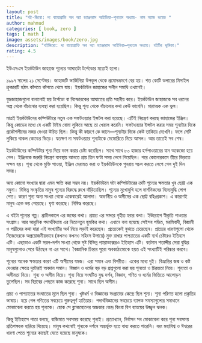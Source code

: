 ```yaml
---
layout: post
title: "বই-জিরো: দ্য বায়োগ্রাফি অব অ্যা ড্যাঞ্জারাস আইডিয়া—শূন্যতম অধ্যায়- নাল অ্যান্ড ভয়েড "
author: mahmud
categories: [ book, zero ]
tags: [ math ]
image: assets/images/book/zero.jpg
description: "বইজিরো: দ্য বায়োগ্রাফি অব অ্যা ড্যাঞ্জারাস আইডিয়া—শূন্যতম অধ্যায়। বইটির ভূমিকা।"
rating: 4.5
---
```


ইউএসএস ইয়র্কটাউন জাহাজে শূন্যের আঘাতটা টর্পেডোর মতোই হলো।

১৯৯৭ সালের ২১ সেপ্টেম্বর। জাহাজটি ভার্জিনিয়া উপকূল থেকে প্রমোদভ্রমণে বের হয়। শত কোটি ডলারের মিসাইল ক্রুজারটি হঠাৎ কাঁপতে কাঁপতে থেমে যায়। ইয়র্কটাউন জাহাজের সলীল সমাধি ওখানেই।

যুদ্ধজাহাজগুলো বানানোই হয় টর্পেডো বা বিস্ফোরকের আঘাতের প্রতি সহনীয় করে। ইয়র্কটাউন জাহাজকে সব ধরনের অস্ত্র থেকে বাঁচানোর ব্যবস্থা করা হয়েছিল। কিন্তু শূন্য থেকে বাঁচানোর কথা কেউ ভাবেনি। মারাত্মক এক ভুল।

মাত্রই ইয়র্কটাউনের কম্পিউটারে নতুন এক সফটওয়্যার ইন্সটল করা হয়েছে। এটিই নিয়ন্ত্রণ করছে জাহাজের ইঞ্জিন। কিন্তু কোডের মধ্যে যে একটি টাইম বোমা লুকিয়ে আছে তা খেয়াল করেনি। সফটওয়্যার ইন্সটল করার সময় শূন্যটার দিকে প্রকৌশলীদের নজর দেওয়া উচিত ছিল। কিন্তু কী কারণে কে জানে—শূন্যটার দিকে কেউ তাকিয়ে দেখেনি। ফলে সেটি লুকিয়ে থাকল কোডের ভিড়ে। যতক্ষণ না  সফটওয়্যার শূন্যটাকে মেমোরিতে নিয়ে আসল। আর তাতেই সব শেষ।

ইয়র্কটাউনের কম্পিউটার শূন্য দিয়ে ভাগ করার চেষ্টা করেছিল। সাথে সাথে ৮০ হাজার হর্সপাওয়ারের যান অকেজো হয়ে গেল। ইঞ্জিনকে জরুরি নিয়ন্ত্রণ ব্যবস্থায় আনতে প্রায় তিন ঘণ্টা সময় লেগে গিয়েছিল। পরে কোনোরকমে তীরে ভিড়তে সক্ষম হয়। শূন্য থেকে মুক্তি পাওয়া, ইঞ্জিন মেরামত করা ও ইয়র্কটাউনকে পুনরায় সচল করতে লেগে গেল দুই দিন সময়।

অন্য কোনো সংখ্যার দ্বারা এমন ক্ষতি করা সম্ভব নয়। ইয়র্কটাউনে ঘটা কম্পিউটারের ত্রুটি শূন্যের ক্ষমতার খুব ছোট্ট এক নমুনা। বিভিন্ন সংস্কৃতির মানুষ শূন্যের বিরুদ্ধে রুখে দাঁড়িয়েছিল। শূন্যের মুখোমুখি হলে দার্শনিকদের বিদ্যেবুদ্ধি লোপ পেত। কারণ শূন্য অন্য সংখ্যা থেকে একেবারেই আলাদা। অবর্ণনীয় ও অসীমের এক ছোট্ট বহিঃপ্রকাশ। এ কারণেই মানুষ একে ভয় পেয়েছে। ঘৃণা করেছে। নিষিদ্ধ করেছে।

এ বইটা শূন্যের গল্প। প্রাচীনকালে এর জন্মের কথা। প্রাচ্যে এর সাদরে গৃহীত হবার কথা। ইউরোপে স্বীকৃতি পাওয়ার সংগ্রাম। আর আধুনিক পদার্থবিদ্যায় এর নিত্যনতুন হুমকির কথা। এখানে বলা হয়েছে সেইসব পণ্ডিত, মরমিবাদী, বিজ্ঞানী ও পাদ্রীদের কথা যারা এই সংখ্যাটির অর্থ নিয়ে লড়াই করেছেন। প্রত্যেকেই বুঝতে চেয়েছেন। প্রাচ্যের ধারণাগুলো থেকে নিজেদেরকে অপ্রয়োজনীয়ভাবে (কখনও কখনও সহিংস উপায়ে) মুক্ত রাখার পাশ্চ্যাতের একটি ব্যর্থ চেষ্টারও ইতিহাস এটি। এছাড়াও একটি সরল-দর্শন সংখ্যা থেকে সৃষ্ট বিভিন্ন প্যারাডক্সেরও ইতিহাস এটি। বর্তমান শতাব্দীর সেরা বুদ্ধির মানুষগুলোও পেরে উঠছেন না এর সাথে। বৈজ্ঞানিক চিন্তার পুরো অবকাঠামোকে হয়ত এই সংখ্যাটিই পরিষ্কার করবে।

শূন্যের অনেক ক্ষমতার কারণ এটি অসীমের যমজ। এরা সমান এবং বিপরীত। একের মধ্যে দুই। বিভ্রান্তির জন্ম ও কষ্ট দেওয়ার ক্ষেত্রে দুটোরই অবদান সমান। বিজ্ঞান ও ধর্মের বড় বড় প্রশ্নগুলো করা হয় শূন্যতা ও চিরন্ততা নিয়ে। শূন্যতা ও অসীমতা নিয়ে। শূন্য ও অসীম নিয়ে। শূন্য নিয়ে সংঘটিত যুদ্ধ দর্শন, বিজ্ঞান, গণিত ও ধর্মের ভিত্তিতে আলোড়ন তুলেছিল। সব বিপ্লবের পেছনে কাজ করেছে শূন্য। সাথে ছিল অসীম।

প্রাচ্য ও পাশ্চ্যাতের সংঘাতের মূলে ছিল শূন্য। খৃষ্টধর্ম ও বিজ্ঞানের সংগ্রামের কেন্দ্রে ছিল শূন্য। শূন্য পরিণত হলো প্রকৃতির ভাষায়। হয়ে গেল গণিতের সবচেয়ে গুরুত্বপূর্ণ হাতিয়ার। পদার্থবিজ্ঞানের সবচেয়ে ব্যাপক সমস্যাগুলোর সমাধানে মোকাবেলা করতে হয় শূন্যকে। হোক সে ব্ল্যাকহোলের অন্ধকার কেন্দ্র কিংবা বিগ ব্যাংয়ের উজ্জ্বল ঝলক।

কিন্তু ইতিহাসে পাতা বলছে, বাজিমাত সবসময় করেছে শূন্যই। প্রত্যাখ্যান, নির্বাসন সব মোকাবেলা করে শূন্য সবসময় প্রতিপক্ষকে হারিয়ে দিয়েছে। মানুষ কখনোই শূন্যকে দর্শনে অন্তর্ভূক্ত হতে বাধ্য করতে পারেনি। বরং মহাবিশ্ব ও ঈশ্বরের ধারণা পেতে শূন্যের কাছেই যেতে হয়েছে মানুষকে।

